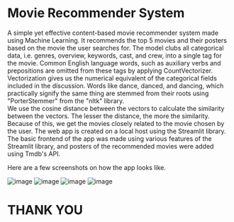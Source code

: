 # Movie Recommender System
A simple yet effective content-based movie recommender system made using Machine Learning. It recommends the top 5 movies and their posters based on the movie the user searches for. The model clubs all categorical data, i.e. genres, overview, keywords, cast, and crew, into a single tag for the movie. Common English language words, such as auxiliary verbs and prepositions are omitted from these tags by applying CountVectorizer. Vectorization gives us the numerical equivalent of the categorical fields included in the discussion. Words like dance, danced, and dancing, which practically signify the same thing are stemmed from their roots using "PorterStemmer" from the "nltk" library.  
We use the cosine distance between the vectors to calculate the similarity between the vectors. The lesser the distance, the more the similarity. Because of this, we get the movies closely related to the movie chosen by the user. 
The web app is created on a local host using the Streamlit library. The basic frontend of the app was made using various features of the Streamlit library, and posters of the recommended movies were added using Tmdb's API. 

Here are a few screenshots on how the app looks like. 

![image](https://github.com/makeitrex10/movie-recommender-system/assets/139851276/17a4c1e2-5eba-447b-a45c-2c0a51c152d5)
![image](https://github.com/makeitrex10/movie-recommender-system/assets/139851276/90a0617d-a294-4751-9828-3f79f70ab41b)
![image](https://github.com/makeitrex10/movie-recommender-system/assets/139851276/eb074d03-84ff-4e62-9e6e-5079bdefd0f4)
![image](https://github.com/makeitrex10/movie-recommender-system/assets/139851276/7339679d-300e-4407-b3d3-7b5c58022342)

# THANK YOU
